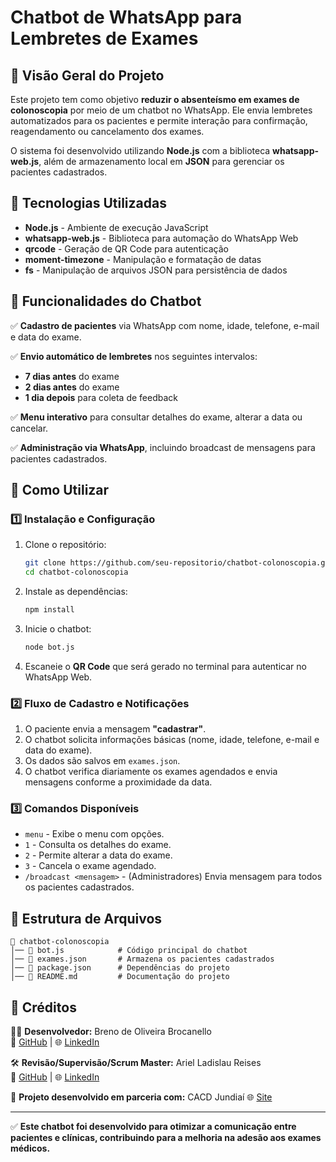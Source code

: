 # Chatbot de WhatsApp para Lembretes de Exames

## 📌 Visão Geral do Projeto
Este projeto tem como objetivo **reduzir o absenteísmo em exames de colonoscopia** por meio de um chatbot no WhatsApp. Ele envia lembretes automatizados para os pacientes e permite interação para confirmação, reagendamento ou cancelamento dos exames.

O sistema foi desenvolvido utilizando **Node.js** com a biblioteca **whatsapp-web.js**, além de armazenamento local em **JSON** para gerenciar os pacientes cadastrados.

## 🚀 Tecnologias Utilizadas

- **Node.js** - Ambiente de execução JavaScript
- **whatsapp-web.js** - Biblioteca para automação do WhatsApp Web
- **qrcode** - Geração de QR Code para autenticação
- **moment-timezone** - Manipulação e formatação de datas
- **fs** - Manipulação de arquivos JSON para persistência de dados

## 📖 Funcionalidades do Chatbot

✅ **Cadastro de pacientes** via WhatsApp com nome, idade, telefone, e-mail e data do exame.  

✅ **Envio automático de lembretes** nos seguintes intervalos:
  - **7 dias antes** do exame
  - **2 dias antes** do exame
  - **1 dia depois** para coleta de feedback

✅ **Menu interativo** para consultar detalhes do exame, alterar a data ou cancelar.  

✅ **Administração via WhatsApp**, incluindo broadcast de mensagens para pacientes cadastrados.

## 📌 Como Utilizar

### 1️⃣ **Instalação e Configuração**

1. Clone o repositório:
   ```sh
   git clone https://github.com/seu-repositorio/chatbot-colonoscopia.git
   cd chatbot-colonoscopia
   ```
2. Instale as dependências:
   ```sh
   npm install
   ```
3. Inicie o chatbot:
   ```sh
   node bot.js
   ```
4. Escaneie o **QR Code** que será gerado no terminal para autenticar no WhatsApp Web.

### 2️⃣ **Fluxo de Cadastro e Notificações**

1. O paciente envia a mensagem **"cadastrar"**.
2. O chatbot solicita informações básicas (nome, idade, telefone, e-mail e data do exame).
3. Os dados são salvos em `exames.json`.
4. O chatbot verifica diariamente os exames agendados e envia mensagens conforme a proximidade da data.

### 3️⃣ **Comandos Disponíveis**

- `menu` - Exibe o menu com opções.
- `1` - Consulta os detalhes do exame.
- `2` - Permite alterar a data do exame.
- `3` - Cancela o exame agendado.
- `/broadcast <mensagem>` - (Administradores) Envia mensagem para todos os pacientes cadastrados.

## 🔧 Estrutura de Arquivos
```
📂 chatbot-colonoscopia
│── 📄 bot.js            # Código principal do chatbot
│── 📄 exames.json       # Armazena os pacientes cadastrados
│── 📄 package.json      # Dependências do projeto
│── 📄 README.md         # Documentação do projeto
```

## 🎯 Créditos

👨‍💻 **Desenvolvedor:** Breno de Oliveira Brocanello  
🔗 [GitHub](https://github.com/BrenoBrocanello) | 🌐 [LinkedIn](https://www.linkedin.com/in/breno-brocanello/)

🛠️ **Revisão/Supervisão/Scrum Master:** Ariel Ladislau Reises  
🔗 [GitHub](https://github.com/arielreises) | 🌐 [LinkedIn](https://www.linkedin.com/in/arielreises/)

🏥 **Projeto desenvolvido em parceria com:** CACD Jundiaí
🌐 [Site](https://cacdjundiai.com.br/)

---
✅ **Este chatbot foi desenvolvido para otimizar a comunicação entre pacientes e clínicas, contribuindo para a melhoria na adesão aos exames médicos.**


